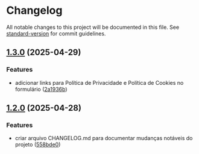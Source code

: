 # Changelog

All notable changes to this project will be documented in this file. See [standard-version](https://github.com/conventional-changelog/standard-version) for commit guidelines.

## [1.3.0](https://github.com/Joao-victor1416/projeto/compare/v1.2.0...v1.3.0) (2025-04-29)


### Features

* adicionar links para Política de Privacidade e Política de Cookies no formulário ([2a1936b](https://github.com/Joao-victor1416/projeto/commit/2a1936b87956848f99eba46016567ff5e3b3be1d))

## [1.2.0](https://github.com/Joao-victor1416/projeto/compare/v1.1.0...v1.2.0) (2025-04-28)


### Features

* criar arquivo CHANGELOG.md para documentar mudanças notáveis do projeto ([558bde0](https://github.com/Joao-victor1416/projeto/commit/558bde073b244a4300146cb504105efda50eedf2))
